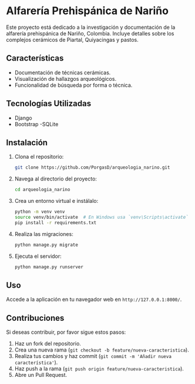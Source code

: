 # Alfarería Prehispánica de Nariño

Este proyecto está dedicado a la investigación y documentación de la alfarería prehispánica de Nariño, Colombia. Incluye detalles sobre los complejos cerámicos de Piartal, Quiyacingas y pastos.

## Características
- Documentación de técnicas cerámicas.
- Visualización de hallazgos arqueológicos.
- Funcionalidad de búsqueda por forma o técnica.

## Tecnologías Utilizadas
- Django
- Bootstrap
-SQLite

## Instalación

1. Clona el repositorio:
    ```bash
    git clone https://github.com/PorgasD/arqueologia_narino.git
    ```

2. Navega al directorio del proyecto:
    ```bash
    cd arqueologia_narino
    ```

3. Crea un entorno virtual e instálalo:
    ```bash
    python -m venv venv
    source venv/bin/activate  # En Windows usa `venv\Scripts\activate`
    pip install -r requirements.txt
    ```

4. Realiza las migraciones:
    ```bash
    python manage.py migrate
    ```

5. Ejecuta el servidor:
    ```bash
    python manage.py runserver
    ```

## Uso

Accede a la aplicación en tu navegador web en `http://127.0.0.1:8000/`.

## Contribuciones

Si deseas contribuir, por favor sigue estos pasos:

1. Haz un fork del repositorio.
2. Crea una nueva rama (`git checkout -b feature/nueva-caracteristica`).
3. Realiza tus cambios y haz commit (`git commit -m 'Añadir nueva característica'`).
4. Haz push a la rama (`git push origin feature/nueva-caracteristica`).
5. Abre un Pull Request.

